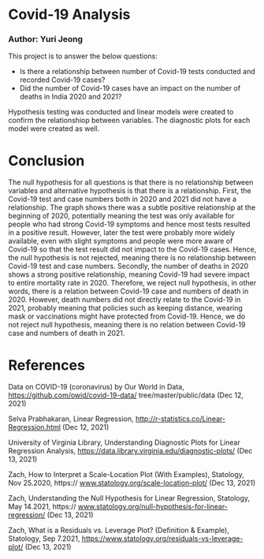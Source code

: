 # Covid-19 Analysis
### Author: Yuri Jeong

This project is to answer the below questions:
- Is there a relationship between number of Covid-19 tests conducted and recorded Covid-19 cases?
- Did the number of Covid-19 cases have an impact on the number of deaths in India 2020 and 2021?

Hypothesis testing was conducted and linear models were created to confirm the relationshiop between variables. The diagnostic plots for each model were created as well.

# Conclusion
The null hypothesis for all questions is that there is no relationship between variables and alternative hypothesis is that there is a relationship. First, the Covid-19 test and case numbers both in 2020 and 2021 did not have a relationship. The graph shows there was a subtle positive relationship at the beginning of 2020, potentially meaning the test was only available for people who had strong Covid-19 symptoms and hence most tests resulted in a positive result. However, later the test were probably more widely available, even with slight symptoms and people were more aware of Covid-19 so that the test result did not impact to the Covid-19 cases. Hence, the null hypothesis is not rejected, meaning there is no relationship between Covid-19 test and case numbers. Secondly, the number of deaths in 2020 shows a strong positive relationship, meaning Covid-19 had severe impact to entire mortality rate in 2020. Therefore, we reject null hypothesis, in other words, there is a relation between Covid-19 case and numbers of death in 2020. However, death numbers did not directly relate to the Covid-19 in 2021, probably meaning that policies such as keeping distance, wearing mask or vaccinations might have protected from Covid-19. Hence, we do not reject null hypothesis, meaning there is no relation between Covid-19 case and numbers of death in 2021.

# References
Data on COVID-19 (coronavirus) by Our World in Data, https://github.com/owid/covid-19-data/ tree/master/public/data (Dec 12, 2021) 

Selva Prabhakaran, Linear Regression, http://r-statistics.co/Linear-Regression.html (Dec 12, 2021) 

University of Virginia Library, Understanding Diagnostic Plots for Linear Regression Analysis, https://data.library.virginia.edu/diagnostic-plots/ (Dec 13, 2021) 

Zach, How to Interpret a Scale-Location Plot (With Examples), Statology, Nov 25.2020, https:// www.statology.org/scale-location-plot/ (Dec 13, 2021) 

Zach, Understanding the Null Hypothesis for Linear Regression, Statology, May 14.2021, https:// www.statology.org/null-hypothesis-for-linear-regression/ (Dec 13, 2021) 

Zach, What is a Residuals vs. Leverage Plot? (Definition & Example), Statology, Sep 7.2021, https://www.statology.org/residuals-vs-leverage-plot/ (Dec 13, 2021)